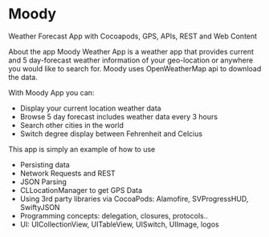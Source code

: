 # Moody
Weather Forecast App with Cocoapods, GPS, APIs, REST and Web Content

About the app
Moody Weather App is a weather app that provides current and 5 day-forecast weather information of your geo-location or anywhere
you would like to search for. Moody uses OpenWeatherMap api to download the data. 

With Moody App you can:
*	Display your current location weather data 
*	Browse 5 day forecast includes weather data every 3 hours
*	Search other cities in the world
*	Switch degree display between Fehrenheit and Celcius
  
This app is simply an example of how to use  
-	Persisting data
-	Network Requests and REST
-	JSON Parsing
-	CLLocationManager to get GPS Data
-	Using 3rd party libraries via CocoaPods: Alamofire, SVProgressHUD, SwiftyJSON
-	Programming concepts: delegation, closures, protocols..
-	UI: UICollectionView, UITableView, UISwitch, UIImage, logos  



  
